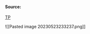 #### Source:
[TP](https://www.tutorialspoint.com/css/css_tables.htm)

![[Pasted image 20230523233237.png]]

